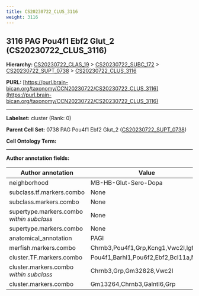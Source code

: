 ```yaml
---
title: CS20230722_CLUS_3116
weight: 3116
---
```

## 3116 PAG Pou4f1 Ebf2 Glut_2 (CS20230722_CLUS_3116)
<b>Hierarchy: </b>
[CS20230722_CLAS_19](../CS20230722_CLAS_19) >
[CS20230722_SUBC_172](../CS20230722_SUBC_172) >
[CS20230722_SUPT_0738](../CS20230722_SUPT_0738) >
[CS20230722_CLUS_3116](../CS20230722_CLUS_3116)

**PURL:** [https://purl.brain-bican.org/taxonomy/CCN20230722/CS20230722_CLUS_3116](https://purl.brain-bican.org/taxonomy/CCN20230722/CS20230722_CLUS_3116)

---


**Labelset:** cluster (Rank: 0)

**Parent Cell Set:** 0738 PAG Pou4f1 Ebf2 Glut_2 ([CS20230722_SUPT_0738](../CS20230722_SUPT_0738))



**Cell Ontology Term:** 

[MARKER GENES.]: #


---

[TRANSFERRED ANNOTATIONS.]: #


[AUTHOR ANNOTATION FIELDS.]: #


**Author annotation fields:**

| Author annotation | Value |
|-------------------|-------|
|neighborhood|MB-HB-Glut-Sero-Dopa|
|subclass.tf.markers.combo|None|
|subclass.markers.combo|None|
|supertype.markers.combo _within subclass_|None|
|supertype.markers.combo|None|
|anatomical_annotation|PAGl|
|merfish.markers.combo|Chrnb3,Pou4f1,Grp,Kcng1,Vwc2l,Igf1|
|cluster.TF.markers.combo|Pou4f1,Barhl1,Pou6f2,Ebf2,Bcl11a,Mkx|
|cluster.markers.combo _within subclass_|Chrnb3,Grp,Gm32828,Vwc2l|
|cluster.markers.combo|Gm13264,Chrnb3,Galntl6,Grp|

